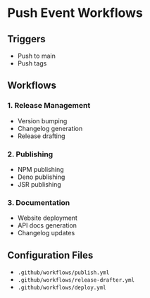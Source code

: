 # Push Event Workflows

## Triggers

- Push to main
- Push tags

## Workflows

### 1. Release Management

- Version bumping
- Changelog generation
- Release drafting

### 2. Publishing

- NPM publishing
- Deno publishing
- JSR publishing

### 3. Documentation

- Website deployment
- API docs generation
- Changelog updates

## Configuration Files

- `.github/workflows/publish.yml`
- `.github/workflows/release-drafter.yml`
- `.github/workflows/deploy.yml`
